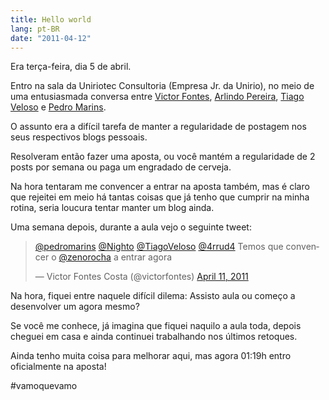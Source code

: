 ```yaml
---
title: Hello world
lang: pt-BR
date: "2011-04-12"
---
```


Era terça-feira, dia 5 de abril.

Entro na sala da Uniriotec Consultoria (Empresa Jr. da Unirio), no meio de uma entusiasmada conversa entre [Victor Fontes](http://victorfontes.com/), [Arlindo Pereira](http://nighto.net/), [Tiago Veloso](http://tiagoveloso.com/) e [Pedro Marins](http://pedromarins.com/).

O assunto era a difícil tarefa de manter a regularidade de postagem nos seus respectivos blogs pessoais.

Resolveram então fazer uma aposta, ou você mantém a regularidade de 2 posts por semana ou paga um engradado de cerveja.

<!-- more -->

Na hora tentaram me convencer a entrar na aposta também, mas é claro que rejeitei em meio há tantas coisas que já tenho que cumprir na minha rotina, seria loucura tentar manter um blog ainda.

Uma semana depois, durante a aula vejo o seguinte tweet:

<blockquote class="twitter-tweet" data-lang="en"><p lang="pt" dir="ltr"><a href="https://twitter.com/pedromarins">@pedromarins</a> <a href="https://twitter.com/Nighto">@Nighto</a> <a href="https://twitter.com/TiagoVeloso">@TiagoVeloso</a> <a href="https://twitter.com/4rrud4">@4rrud4</a> Temos que convencer o <a href="https://twitter.com/zenorocha">@zenorocha</a> a entrar agora</p>&mdash; Victor Fontes Costa (@victorfontes) <a href="https://twitter.com/victorfontes/status/57587464906342401">April 11, 2011</a></blockquote>
<script async src="//platform.twitter.com/widgets.js" charset="utf-8"></script>

Na hora, fiquei entre naquele difícil dilema: Assisto aula ou começo a desenvolver um agora mesmo?

Se você me conhece, já imagina que fiquei naquilo a aula toda, depois cheguei em casa e ainda continuei trabalhando nos últimos retoques.

Ainda tenho muita coisa para melhorar aqui, mas agora 01:19h entro oficialmente na aposta!

#vamoquevamo
